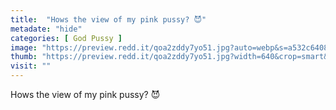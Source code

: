 ```yaml
---
title:  "Hows the view of my pink pussy? 😈"
metadate: "hide"
categories: [ God Pussy ]
image: "https://preview.redd.it/qoa2zddy7yo51.jpg?auto=webp&s=a532c64083f345f0dd9836bc6dc328b36879e303"
thumb: "https://preview.redd.it/qoa2zddy7yo51.jpg?width=640&crop=smart&auto=webp&s=776aeab3eeacec856987105e3b283616bc10fab3"
visit: ""
---
```

Hows the view of my pink pussy? 😈
